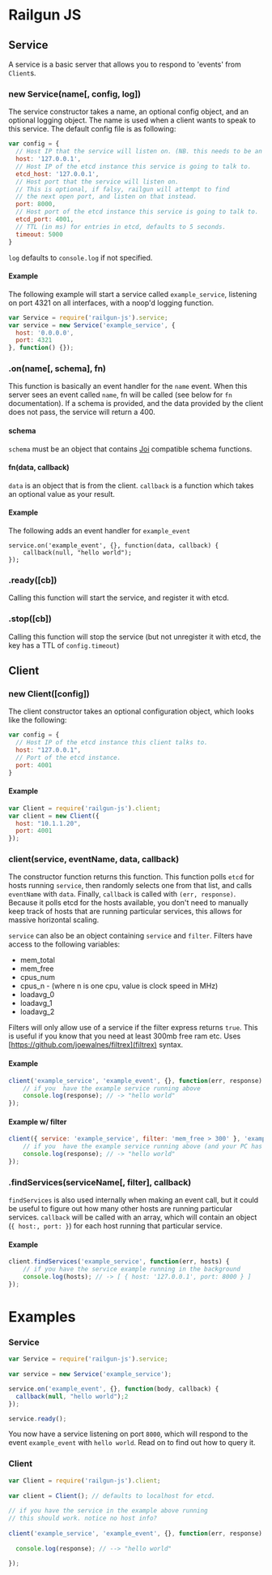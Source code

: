 # Railgun JS

## Service

A service is a basic server that allows you to respond to 'events' from `Client`s.

### new Service(name[, config, log])

The service constructor takes a name, an optional config object, and an optional logging object.
The name is used when a client wants to speak to this service. The default config file is as following:

```js
var config = {
  // Host IP that the service will listen on. (NB. this needs to be an interface the outside world can talk to.)
  host: '127.0.0.1',
  // Host IP of the etcd instance this service is going to talk to.
  etcd_host: '127.0.0.1',
  // Host port that the service will listen on.
  // This is optional, if falsy, railgun will attempt to find
  // the next open port, and listen on that instead.
  port: 8000,
  // Host port of the etcd instance this service is going to talk to.
  etcd_port: 4001,
  // TTL (in ms) for entries in etcd, defaults to 5 seconds.
  timeout: 5000
}
```
`log` defaults to `console.log` if not specified.

#### Example
The following example will start a service called `example_service`, listening on port 4321 on all interfaces, with a noop'd logging function.
```js
var Service = require('railgun-js').service;
var service = new Service('example_service', {
  host: '0.0.0.0',
  port: 4321
}, function() {});
```

### .on(name[, schema], fn)
This function is basically an event handler for the `name` event. When this server sees an event called `name`, fn will be called (see below for `fn` documentation). If a schema is provided, and the data provided by the client does not pass, the service will return a 400.

#### schema

`schema` must be an object that contains [Joi](https://github.com/spumko/joi) compatible schema functions.

#### fn(data, callback)
`data` is an object that is from the client.
`callback` is a function which takes an optional value as your result.

#### Example
The following adds an event handler for `example_event` 
```
service.on('example_event', {}, function(data, callback) {
    callback(null, "hello world");
});
```

### .ready([cb])
Calling this function will start the service, and register it with etcd.
### .stop([cb])
Calling this function will stop the service (but not unregister it with etcd, the key has a TTL of `config.timeout`)

## Client

### new Client([config])
The client constructor takes an optional configuration object, which looks like the following:
```js
var config = {
  // Host IP of the etcd instance this client talks to.
  host: "127.0.0.1", 
  // Port of the etcd instance.
  port: 4001        
}
```
#### Example
```js
var Client = require('railgun-js').client;
var client = new Client({
  host: "10.1.1.20",
  port: 4001
});
```
### client(service, eventName, data, callback)
The constructor function returns this function. This function polls `etcd` for hosts running `service`, then randomly selects one from that list, and calls `eventName` with `data`. Finally, `callback` is called with `(err, response)`. Because it polls etcd for the hosts available, you don't need to manually keep track of hosts that are running particular services, this allows for massive horizontal scaling.

`service` can also be an object containing `service` and `filter`. Filters have access to the following variables:

* mem_total
* mem_free
* cpus_num
* cpus_n - (where n is one cpu, value is clock speed in MHz)
* loadavg_0
* loadavg_1
* loadavg_2

Filters will only allow use of a service if the filter express returns `true`. This is useful if you know that you need at least 300mb free ram etc. Uses [https://github.com/joewalnes/filtrex](filtrex) syntax.

#### Example
```js
client('example_service', 'example_event', {}, function(err, response) {
    // if you  have the example service running above
    console.log(response); // -> "hello world"
});
```

#### Example w/ filter
```js
client({ service: 'example_service', filter: 'mem_free > 300' }, 'example_event', {}, function(err, response) {
    // if you  have the example service running above (and your PC has more than 300mb ram :))
    console.log(response); // -> "hello world"
});
```

### .findServices(serviceName[, filter], callback)
`findServices` is also used internally when making an event call, but it could be useful to figure out how many other hosts are running particular services. `callback` will be called with an array, which will contain an object (```{ host:, port: }```) for each host running that particular service.

#### Example
```js
client.findServices('example_service', function(err, hosts) {
    // if you have the service example running in the background
    console.log(hosts); // -> [ { host: '127.0.0.1', port: 8000 } ]
});
```

# Examples

### Service

```js
var Service = require('railgun-js').service;
  
var service = new Service('example_service');

service.on('example_event', {}, function(body, callback) {
  callback(null, "hello world");2
});

service.ready();

```

You now have a service listening on port `8000`, which will respond to the event `example_event` with `hello world`. Read on to find out how to query it.

### Client

```js
var Client = require('railgun-js').client;
    
var client = Client(); // defaults to localhost for etcd.
   
// if you have the service in the example above running
// this should work. notice no host info?
   
client('example_service', 'example_event', {}, function(err, response) {
        
  console.log(response); // --> "hello world"
  
});
   
```